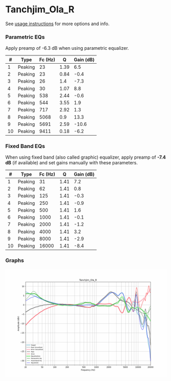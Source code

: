 # Tanchjim_Ola_R
See [usage instructions](https://github.com/jaakkopasanen/AutoEq#usage) for more options and info.

### Parametric EQs
Apply preamp of -6.3 dB when using parametric equalizer.

|   # | Type    |   Fc (Hz) |    Q |   Gain (dB) |
|-----|---------|-----------|------|-------------|
|   1 | Peaking |        23 | 1.39 |         6.5 |
|   2 | Peaking |        23 | 0.84 |        -0.4 |
|   3 | Peaking |        26 | 1.4  |        -7.3 |
|   4 | Peaking |        30 | 1.07 |         8.8 |
|   5 | Peaking |       538 | 2.44 |        -0.6 |
|   6 | Peaking |       544 | 3.55 |         1.9 |
|   7 | Peaking |       717 | 2.92 |         1.3 |
|   8 | Peaking |      5068 | 0.9  |        13.3 |
|   9 | Peaking |      5691 | 2.59 |       -10.6 |
|  10 | Peaking |      9411 | 0.18 |        -6.2 |

### Fixed Band EQs
When using fixed band (also called graphic) equalizer, apply preamp of **-7.4 dB** (if available) and set gains manually with these parameters.

|   # | Type    |   Fc (Hz) |    Q |   Gain (dB) |
|-----|---------|-----------|------|-------------|
|   1 | Peaking |        31 | 1.41 |         7.2 |
|   2 | Peaking |        62 | 1.41 |         0.8 |
|   3 | Peaking |       125 | 1.41 |        -0.3 |
|   4 | Peaking |       250 | 1.41 |        -0.9 |
|   5 | Peaking |       500 | 1.41 |         1.6 |
|   6 | Peaking |      1000 | 1.41 |        -0.1 |
|   7 | Peaking |      2000 | 1.41 |        -1.2 |
|   8 | Peaking |      4000 | 1.41 |         3.2 |
|   9 | Peaking |      8000 | 1.41 |        -2.9 |
|  10 | Peaking |     16000 | 1.41 |        -8.4 |

### Graphs
![](./Tanchjim_Ola_R.png)
